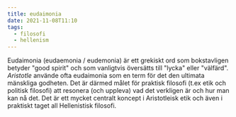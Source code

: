 ```yaml
---
title: eudaimonia
date: 2021-11-08T11:10
tags: 
  - filosofi
  - hellenism
---
```


Eudaimonia (eudaemonia / eudemonia) är ett grekiskt ord som bokstavligen betyder
"good spirit" och som vanligtvis översätts till "lycka" eller "välfärd".
_Aristotle_ använde ofta eudaimonia som en term för det den ultimata mänskliga
godheten. Det är därmed målet för praktisk filosofi (t.ex etik och
politisk filosofi) att resonera (och uppleva) vad det verkligen är och hur man
kan nå det. Det är ett mycket centralt koncept i Aristotleisk etik och även i
praktiskt taget all Hellenistisk filosofi.
